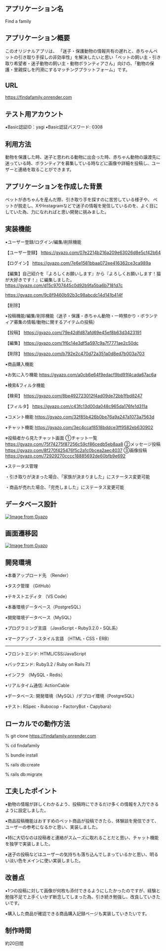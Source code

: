 

## アプリケーション名
Find a family

## アプリケーション概要
このオリジナルアプリは、
「迷子・保護動物の情報共有の遅れと、赤ちゃんペットの引き取り手探しの非効率性」を解決したいと思い「ペットの飼い主・引き取り希望者・迷子動物の飼い主・動物ボランティアさん」向けの、「動物の保護・里親探しを円滑にするマッチングプラットフォーム」です。

## URL
https://findafamily.onrender.com

## テスト用アカウント
▪️Basic認証ID：yagi
▪️Basic認証パスワード: 0308

## 利用方法
動物を保護した時、迷子と思われる動物に出会った時、赤ちゃん動物の譲渡先に迷っている時、ボランティアを募集している時などに画像や詳細を投稿し、ユーザーと連絡を取ることができます。

## アプリケーションを作成した背景
ペットが赤ちゃんを産んだ際、引き取り手を探すのに苦労している様子や、
ペットが脱走し、XやInstagramなどで迷子の情報を発信しているのを、よく目にしていた為、力になれればと思い開発に挑みました。

## 実装機能
▪️ユーザー登録/ログイン/編集/削除機能

【ユーザー登録】
https://gyazo.com/07e2214b216a209e63026d8e5cf42b64

【ログイン】
https://gyazo.com/7e6e1581bbaa072ee416362ce3ca989a

【編集】自己紹介を『よろしくお願いします』から『よろしくお願いします！猫が大好きです！』に編集しました。
https://gyazo.com/d15c9707445c0d92b9fa5ba6b7181d7c

https://gyazo.com/9c8f9460b92b3c98abcdc14d141b414f

【削除】

▪️投稿機能/編集/削除機能（迷子・保護・赤ちゃん動物・一時預かり・ボランティア募集の情報/動物に関するアイテムの投稿）

【投稿】
https://gyazo.com/79e42dfd87afd69e45ef8b63d3423191

【編集】
https://gyazo.com/1f6c14e3df5a597c9a7f7771ae2c50dc

【削除】
https://gyazo.com/b792e2c470d72a351a0d8ed7b003a703

▪️商品購入機能

▪️お気に入り機能
https://gyazo.com/a0cb6e64f9edacf9bd91f4cada67ac6a

▪️検索&フィルタ機能

【検索】
https://gyazo.com/8be492723012f4ad09de72bb1fbd8247

【フィルタ】
https://gyazo.com/c43fc13d00da048c965da176fe1d311a

▪️コメント機能
https://gyazo.com/32f85b426b0be76a9a247a1073a7563d

▪️チャット機能
https://gyazo.com/3ec4ccaf8518bddce3ff9582eb630902

※投稿者から見たチャット画面
①チャット一覧
https://gyazo.com/75f74275f87256c59cf86cedb5eb8aa8
②メッセージ投稿
https://gyazo.com/8f270f425476f5c2a1c0bcea2aec4037
③画像投稿
https://gyazo.com/72929270cccc18885692de60bfb9e692

▪️ステータス管理

・引き取りが決まった場合、「家族が決まりました」にステータス変更可能

・商品が売れた場合、「完売しました」にステータス変更可能

## データベース設計
[![Image from Gyazo](https://i.gyazo.com/b3403395b60277b29f94617d5eb85f31.png)](https://gyazo.com/b3403395b60277b29f94617d5eb85f31)

## 画面遷移図
[![Image from Gyazo](https://i.gyazo.com/e6981b22d31bec2743d9d315a9408720.png)](https://gyazo.com/e6981b22d31bec2743d9d315a9408720)

## 開発環境
▪️本番アップロード先 （Render）

▪️タスク管理 （GitHub）

▪️テキストエディタ （VS Code）

▪️本番環境データベース（PostgreSQL）

▪️開発環境データベース（MySQL）

▪️プログラミング言語 （JavaScript・Ruby3.2.0・SQL系）

▪️マークアップ・スタイル言語 （HTML・CSS・ERB）

____________________________________

▪️フロントエンド: HTML/CSS/JavaScript

▪️バックエンド: Ruby3.2 / Ruby on Rails 7.1

▪️インフラ （MySQL・Redis）

▪️リアルタイム通信: ActionCable

▪️データベース: 開発環境（MySQL）/デプロイ環境（PostgreSQL）

▪️テスト: RSpec・Rubocop・FactoryBot・Capybara）


## ローカルでの動作方法
% git clone https://findafamily.onrender.com

% cd findafamily

% bundle install

% rails db:create

% rails db:migrate

## 工夫したポイント
▪️動物の情報が詳しくわかるよう、投稿時にできるだけ多くの情報を入力できるように設定しました。

▪️商品投稿機能はおすすめのペット商品が投稿できたら、体験談を発信できて、ユーザーの参考になるかと思い、実装しました。

▪️特に大切なのは投稿者と連絡がスムーズに取れることだと思い、チャット機能を独学で実装しました。

▪️迷子の投稿などはユーザーの気持ちも落ち込んでしまっているかと思い、明るい淡い色をメインに使い実装しました。


## 改善点
▪️1つの投稿に対して画像が何枚も添付できるようにしたかったのですが、経験と勉強不足で上手くいかず断念してしまった為、引き続き勉強し、改良していきたいです。

▪購入した商品が確認できる商品購入記録ページも実装していきたいです。

## 制作時間
約20日間
